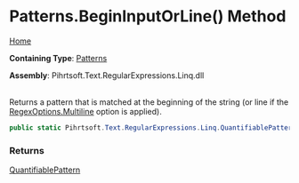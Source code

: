 # Patterns\.BeginInputOrLine\(\) Method

[Home](../../../../../../README.md)

**Containing Type**: [Patterns](../README.md)

**Assembly**: Pihrtsoft\.Text\.RegularExpressions\.Linq\.dll

\
Returns a pattern that is matched at the beginning of the string \(or line if the [RegexOptions.Multiline](https://docs.microsoft.com/en-us/dotnet/api/system.text.regularexpressions.regexoptions.multiline) option is applied\)\.

```csharp
public static Pihrtsoft.Text.RegularExpressions.Linq.QuantifiablePattern BeginInputOrLine()
```

### Returns

[QuantifiablePattern](../../QuantifiablePattern/README.md)


